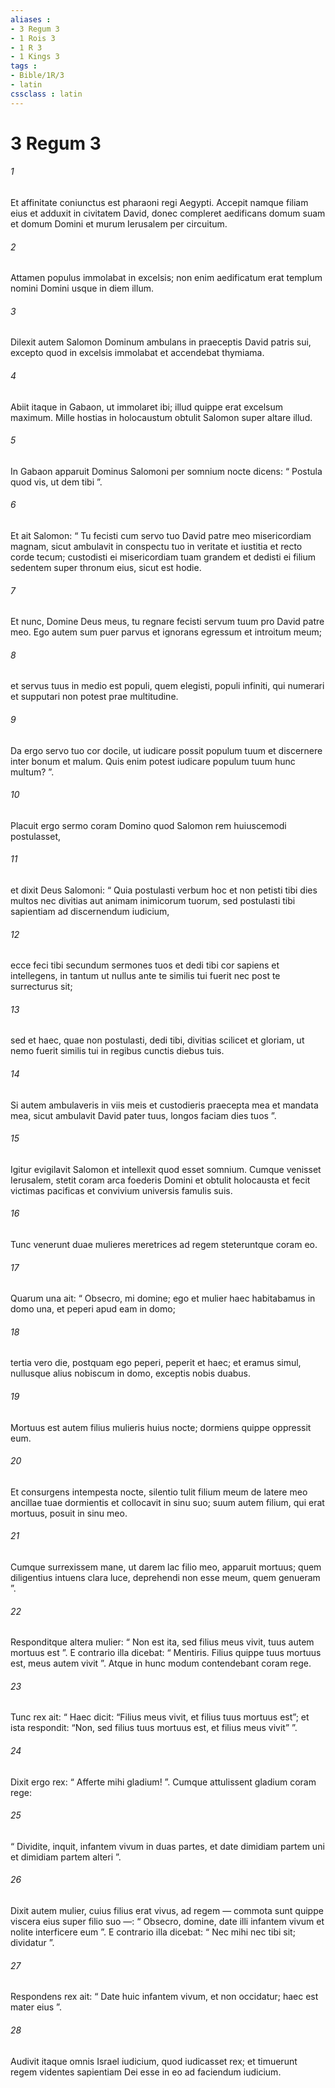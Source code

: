 ```yaml
---
aliases : 
- 3 Regum 3
- 1 Rois 3
- 1 R 3
- 1 Kings 3
tags : 
- Bible/1R/3
- latin
cssclass : latin
---
```


# 3 Regum 3

###### 1
Et affinitate coniunctus est pharaoni regi Aegypti. Accepit namque filiam eius et adduxit in civitatem David, donec compleret aedificans domum suam et domum Domini et murum Ierusalem per circuitum.
###### 2
Attamen populus immolabat in excelsis; non enim aedificatum erat templum nomini Domini usque in diem illum. 
###### 3
Dilexit autem Salomon Dominum ambulans in praeceptis David patris sui, excepto quod in excelsis immolabat et accendebat thymiama. 
###### 4
Abiit itaque in Gabaon, ut immolaret ibi; illud quippe erat excelsum maximum. Mille hostias in holocaustum obtulit Salomon super altare illud.
###### 5
In Gabaon apparuit Dominus Salomoni per somnium nocte dicens: “ Postula quod vis, ut dem tibi ”. 
###### 6
Et ait Salomon: “ Tu fecisti cum servo tuo David patre meo misericordiam magnam, sicut ambulavit in conspectu tuo in veritate et iustitia et recto corde tecum; custodisti ei misericordiam tuam grandem et dedisti ei filium sedentem super thronum eius, sicut est hodie. 
###### 7
Et nunc, Domine Deus meus, tu regnare fecisti servum tuum pro David patre meo. Ego autem sum puer parvus et ignorans egressum et introitum meum; 
###### 8
et servus tuus in medio est populi, quem elegisti, populi infiniti, qui numerari et supputari non potest prae multitudine. 
###### 9
Da ergo servo tuo cor docile, ut iudicare possit populum tuum et discernere inter bonum et malum. Quis enim potest iudicare populum tuum hunc multum? ”.
###### 10
Placuit ergo sermo coram Domino quod Salomon rem huiuscemodi postulasset, 
###### 11
et dixit Deus Salomoni: “ Quia postulasti verbum hoc et non petisti tibi dies multos nec divitias aut animam inimicorum tuorum, sed postulasti tibi sapientiam ad discernendum iudicium, 
###### 12
ecce feci tibi secundum sermones tuos et dedi tibi cor sapiens et intellegens, in tantum ut nullus ante te similis tui fuerit nec post te surrecturus sit; 
###### 13
sed et haec, quae non postulasti, dedi tibi, divitias scilicet et gloriam, ut nemo fuerit similis tui in regibus cunctis diebus tuis. 
###### 14
Si autem ambulaveris in viis meis et custodieris praecepta mea et mandata mea, sicut ambulavit David pater tuus, longos faciam dies tuos ”. 
###### 15
Igitur evigilavit Salomon et intellexit quod esset somnium. Cumque venisset Ierusalem, stetit coram arca foederis Domini et obtulit holocausta et fecit victimas pacificas et convivium universis famulis suis.
###### 16
Tunc venerunt duae mulieres meretrices ad regem steteruntque coram eo. 
###### 17
Quarum una ait: “ Obsecro, mi domine; ego et mulier haec habitabamus in domo una, et peperi apud eam in domo; 
###### 18
tertia vero die, postquam ego peperi, peperit et haec; et eramus simul, nullusque alius nobiscum in domo, exceptis nobis duabus. 
###### 19
Mortuus est autem filius mulieris huius nocte; dormiens quippe oppressit eum. 
###### 20
Et consurgens intempesta nocte, silentio tulit filium meum de latere meo ancillae tuae dormientis et collocavit in sinu suo; suum autem filium, qui erat mortuus, posuit in sinu meo. 
###### 21
Cumque surrexissem mane, ut darem lac filio meo, apparuit mortuus; quem diligentius intuens clara luce, deprehendi non esse meum, quem genueram ”. 
###### 22
Responditque altera mulier: “ Non est ita, sed filius meus vivit, tuus autem mortuus est ”. E contrario illa dicebat: “ Mentiris. Filius quippe tuus mortuus est, meus autem vivit ”. Atque in hunc modum contendebant coram rege.
###### 23
Tunc rex ait: “ Haec dicit: “Filius meus vivit, et filius tuus mortuus est”; et ista respondit: “Non, sed filius tuus mortuus est, et filius meus vivit” ”. 
###### 24
Dixit ergo rex: “ Afferte mihi gladium! ”. Cumque attulissent gladium coram rege: 
###### 25
“ Dividite, inquit, infantem vivum in duas partes, et date dimidiam partem uni et dimidiam partem alteri ”. 
###### 26
Dixit autem mulier, cuius filius erat vivus, ad regem — commota sunt quippe viscera eius super filio suo —: “ Obsecro, domine, date illi infantem vivum et nolite interficere eum ”. E contrario illa dicebat: “ Nec mihi nec tibi sit; dividatur ”. 
###### 27
Respondens rex ait: “ Date huic infantem vivum, et non occidatur; haec est mater eius ”.
###### 28
Audivit itaque omnis Israel iudicium, quod iudicasset rex; et timuerunt regem videntes sapientiam Dei esse in eo ad faciendum iudicium.
